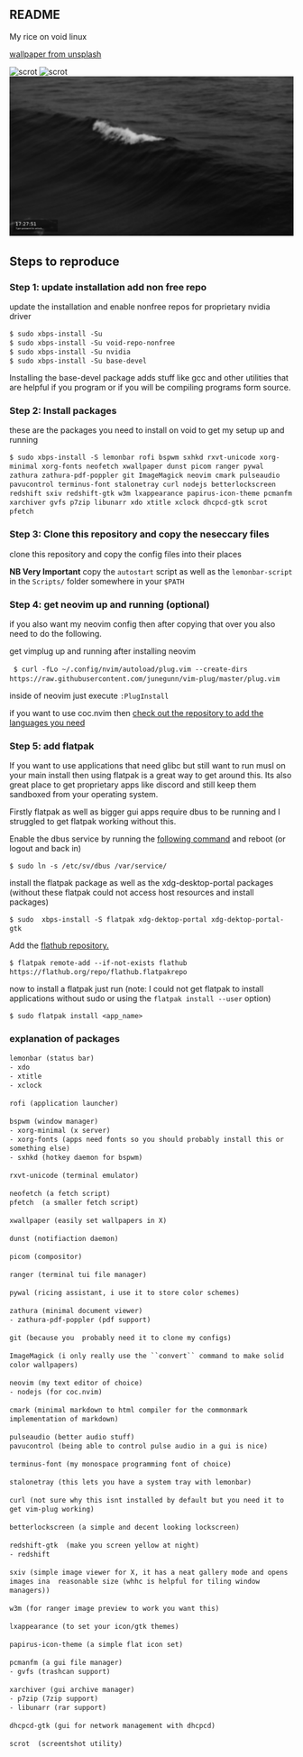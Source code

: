 ## README

My rice on void linux

[wallpaper from unsplash](https://unsplash.com/photos/ciO5L8pin8A)

![scrot](scrots/scrot3.png)
![scrot](scrots/scrot2.png)
![scrot](scrots/scrot1.png)

## Steps to reproduce

### Step 1: update installation add non free repo

update the installation and enable nonfree repos for proprietary nvidia driver

```
$ sudo xbps-install -Su
$ sudo xbps-install -Su void-repo-nonfree
$ sudo xbps-install -Su nvidia
$ sudo xbps-install -Su base-devel
```

Installing the base-devel package adds stuff like gcc and other utilities that are helpful if you program or if you will be compiling programs form source.


### Step 2: Install packages

these are the packages you need to install on void to get my setup up and running

```
$ sudo xbps-install -S lemonbar rofi bspwm sxhkd rxvt-unicode xorg-minimal xorg-fonts neofetch xwallpaper dunst picom ranger pywal zathura zathura-pdf-poppler git ImageMagick neovim cmark pulseaudio pavucontrol terminus-font stalonetray curl nodejs betterlockscreen redshift sxiv redshift-gtk w3m lxappearance papirus-icon-theme pcmanfm xarchiver gvfs p7zip libunarr xdo xtitle xclock dhcpcd-gtk scrot pfetch
```

### Step 3: Clone this repository and copy the neseccary files

clone this repository and copy the config files into their places

**NB Very Important** copy the ``autostart`` script as well as the ``lemonbar-script`` in the ``Scripts/`` folder somewhere in your ``$PATH``

### Step 4: get neovim up and running (optional)

if you also want my neovim config then after copying that over you also need to do the following.

get vimplug up and running after installing neovim

`` $ curl -fLo ~/.config/nvim/autoload/plug.vim --create-dirs https://raw.githubusercontent.com/junegunn/vim-plug/master/plug.vim``

inside of neovim just execute ``:PlugInstall``

if you want to use coc.nvim then [check out the repository to add the languages you need](https://github.com/neoclide/coc.nvim/wiki/Install-coc.nvim)

### Step 5: add flatpak

If you want to use applications that  need glibc but still want to run musl  on your main install then using flatpak is a great  way to get around this.
Its also great place to get  proprietary apps like discord and still keep them sandboxed from your operating system.

Firstly flatpak as well as bigger gui apps require dbus to be running and I struggled to get flatpak working without this.

Enable the dbus service by running the [following command](https://docs.voidlinux.org/config/bluetooth.html?highlight=dbus#installation) and reboot (or logout and back in)

```
$ sudo ln -s /etc/sv/dbus /var/service/
```

install the flatpak package as well as the xdg-desktop-portal packages (without these flatpak could not access host resources and install packages)


```
$ sudo  xbps-install -S flatpak xdg-dektop-portal xdg-dektop-portal-gtk
```

Add the [flathub repository.](https://flatpak.org/setup/Void%20Linux/)


```
$ flatpak remote-add --if-not-exists flathub https://flathub.org/repo/flathub.flatpakrepo
```

now to install a flatpak just run (note: I could not get flatpak to install applications without sudo or using the ``flatpak install --user`` option)

```
$ sudo flatpak install <app_name>
```


### explanation of packages

```
lemonbar (status bar)
- xdo
- xtitle
- xclock

rofi (application launcher)

bspwm (window manager)
- xorg-minimal (x server)
- xorg-fonts (apps need fonts so you should probably install this or something else)
- sxhkd (hotkey daemon for bspwm)

rxvt-unicode (terminal emulator)

neofetch (a fetch script)
pfetch  (a smaller fetch script)

xwallpaper (easily set wallpapers in X)

dunst (notifiaction daemon)

picom (compositor)

ranger (terminal tui file manager)

pywal (ricing assistant, i use it to store color schemes)

zathura (minimal document viewer)
- zathura-pdf-poppler (pdf support)

git (because you  probably need it to clone my configs)

ImageMagick (i only really use the ``convert`` command to make solid color wallpapers)

neovim (my text editor of choice)
- nodejs (for coc.nvim)

cmark (minimal markdown to html compiler for the commonmark implementation of markdown)

pulseaudio (better audio stuff)
pavucontrol (being able to control pulse audio in a gui is nice)

terminus-font (my monospace programming font of choice)

stalonetray (this lets you have a system tray with lemonbar)

curl (not sure why this isnt installed by default but you need it to get vim-plug working)

betterlockscreen (a simple and decent looking lockscreen)

redshift-gtk  (make you screen yellow at night)
- redshift

sxiv (simple image viewer for X, it has a neat gallery mode and opens images ina  reasonable size (whhc is helpful for tiling window managers))

w3m (for ranger image preview to work you want this)

lxappearance (to set your icon/gtk themes)

papirus-icon-theme (a simple flat icon set)

pcmanfm (a gui file manager)
- gvfs (trashcan support)

xarchiver (gui archive manager)
- p7zip (7zip support)
- libunarr (rar support)

dhcpcd-gtk (gui for network management with dhcpcd)

scrot  (screentshot utility)
```

